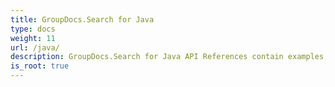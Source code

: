 ```yaml
---
title: GroupDocs.Search for Java
type: docs
weight: 11
url: /java/
description: GroupDocs.Search for Java API References contain examples, code snippets, and API documentation. It provides packages, classes, interfaces, and other API details.
is_root: true
---
```

